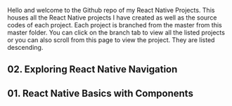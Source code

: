 Hello and welcome to the Github repo of my React Native Projects. This houses all the React Native projects I have created as well as the source codes of each project. 
Each project is branched from the master from this master folder. You can click on the branch tab to view all the listed projects or you can also scroll from this page to view the project. They are listed descending.


## 02. Exploring React Native Navigation

## 01. React Native Basics with Components